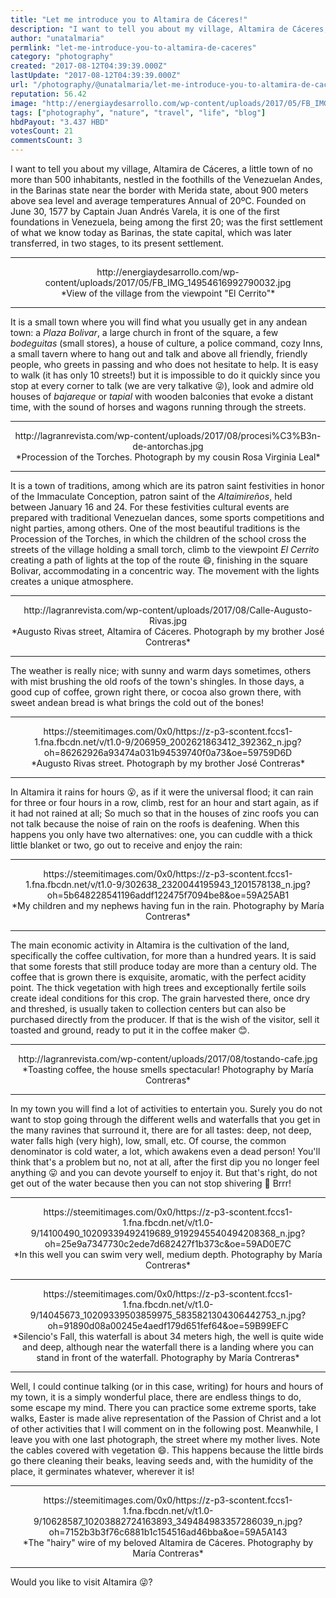 ```yaml
---
title: "Let me introduce you to Altamira de Cáceres!"
description: "I want to tell you about my village, Altamira de Cáceres, a little town of no more than 500 inhabitants, nestled in the foothills of the Venezuelan An..."
author: "unatalmaria"
permlink: "let-me-introduce-you-to-altamira-de-caceres"
category: "photography"
created: "2017-08-12T04:39:39.000Z"
lastUpdate: "2017-08-12T04:39:39.000Z"
url: "/photography/@unatalmaria/let-me-introduce-you-to-altamira-de-caceres"
reputation: 56.42
image: "http://energiaydesarrollo.com/wp-content/uploads/2017/05/FB_IMG_14954616992790032.jpg"
tags: ["photography", "nature", "travel", "life", "blog"]
hbdPayout: "3.437 HBD"
votesCount: 21
commentsCount: 3
---
```


I want to tell you about my village, Altamira de Cáceres, a little town of no more than 500 inhabitants, nestled in the foothills of the Venezuelan Andes, in the Barinas state near the border with Merida state, about 900 meters above sea level and average temperatures Annual of 20ºC. Founded on June 30, 1577 by Captain Juan Andrés Varela, it is one of the first foundations in Venezuela, being among the first 20; was the first settlement of what we know today as Barinas, the state capital, which was later transferred, in two stages, to its present settlement.

<hr>

<center>http://energiaydesarrollo.com/wp-content/uploads/2017/05/FB_IMG_14954616992790032.jpg</center>
<center>*View of the village from the viewpoint "El Cerrito"*</center>

<hr>

It is a small town where you will find what you usually get in any andean town: a *Plaza Bolivar*, a large church in front of the square, a few *bodeguitas* (small stores), a house of culture, a police command, cozy Inns, a small tavern where to hang out and talk and above all friendly, friendly people, who greets in passing and who does not hesitate to help.
It is easy to walk (it has only 10 streets!) but it is impossible to do it quickly since you stop at every corner to talk (we are very talkative 😜), look and admire old houses of *bajareque* or *tapial* with wooden balconies that evoke a distant time, with the sound of horses and wagons running through the streets.

<hr>

<center>http://lagranrevista.com/wp-content/uploads/2017/08/procesi%C3%B3n-de-antorchas.jpg</center>
<center>*Procession of the Torches. Photograph by my cousin Rosa Virginia Leal*</center>

<hr>

It is a town of traditions, among which are its patron saint festivities in honor of the Immaculate Conception, patron saint of the *Altaimireños*, held between January 16 and 24. For these festivities cultural events are prepared with traditional Venezuelan dances, some sports competitions and night parties, among others. One of the most beautiful traditions is the Procession of the Torches, in which the children of the school cross the streets of the village holding a small torch, climb to the viewpoint *El Cerrito* creating a path of lights at the top of the route 😄, finishing in the square Bolivar, accommodating in a concentric way. The movement with the lights creates a unique atmosphere.

<hr>

<center>http://lagranrevista.com/wp-content/uploads/2017/08/Calle-Augusto-Rivas.jpg</center>
<center>*Augusto Rivas street, Altamira of Cáceres. Photograph by my brother José Contreras*</center>

<hr>

The weather is really nice; with sunny and warm days sometimes, others with mist brushing the old roofs of the town's shingles. In those days, a good cup of coffee, grown right there, or cocoa also grown there, with sweet andean bread is what brings the cold out of the bones!

<hr>

<center>https://steemitimages.com/0x0/https://z-p3-scontent.fccs1-1.fna.fbcdn.net/v/t1.0-9/206959_2002621863412_392362_n.jpg?oh=86262926a93474a031b94539740f0a73&oe=59759D6D</center>
<center>*Augusto Rivas street. Photograph by my brother José Contreras*</center>

<hr>

In Altamira it rains for hours 😮, as if it were the universal flood; it can rain for three or four hours in a row, climb, rest for an hour and start again, as if it had not rained at all; So much so that in the houses of zinc roofs you can not talk because the noise of rain on the roofs is deafening. When this happens you only have two alternatives: one, you can cuddle with a thick little blanket or two, go out to receive and enjoy the rain:

<hr>

<center>https://steemitimages.com/0x0/https://z-p3-scontent.fccs1-1.fna.fbcdn.net/v/t1.0-9/302638_2320044195943_1201578138_n.jpg?oh=5b648228541196addf122475f7094be8&oe=59A25AB1</center>
<center>*My children and my nephews having fun in the rain. Photography by María Contreras*</center>

<hr>

The main economic activity in Altamira is the cultivation of the land, specifically the coffee cultivation, for more than a hundred years. It is said that some forests that still produce today are more than a century old. The coffee that is grown there is exquisite, aromatic, with the perfect acidity point. The thick vegetation with high trees and exceptionally fertile soils create ideal conditions for this crop. The grain harvested there, once dry and threshed, is usually taken to collection centers but can also be purchased directly from the producer. If that is the wish of the visitor, sell it toasted and ground, ready to put it in the coffee maker 😊.

<hr>

<center>http://lagranrevista.com/wp-content/uploads/2017/08/tostando-cafe.jpg</center>
<center>*Toasting coffee, the house smells spectacular! Photography by María Contreras*</center>

<hr>

In my town you will find a lot of activities to entertain you. Surely you do not want to stop going through the different wells and waterfalls that you get in the many ravines that surround it, there are for all tastes: deep, not deep, water falls high (very high), low, small, etc. Of course, the common denominator is cold water, a lot, which awakens even a dead person! You'll think that's a problem but no, not at all, after the first dip you no longer feel anything 😛 and you can devote yourself to enjoy it. But that's right, do not get out of the water because then you can not stop shivering 😬 Brrr!

<hr>

<center>https://steemitimages.com/0x0/https://z-p3-scontent.fccs1-1.fna.fbcdn.net/v/t1.0-9/14100490_10209339492419689_9192945540494208368_n.jpg?oh=25e9a7347730c2ede7d682427f1b373c&oe=59AD0E7C</center>
<center>*In this well you can swim very well, medium depth. Photography by María Contreras*</center>

<hr>

<center>https://steemitimages.com/0x0/https://z-p3-scontent.fccs1-1.fna.fbcdn.net/v/t1.0-9/14045673_10209339503859975_5835821304306442753_n.jpg?oh=91890d08a00245e4aedf179d651fef64&oe=59B99EFC</center>
<center>*Silencio's Fall, this waterfall is about 34 meters high, the well is quite wide and deep, although near the waterfall there is a landing where you can stand in front of the waterfall. Photography by María Contreras*</center>
<hr>

Well, I could continue talking (or in this case, writing) for hours and hours of my town, it is a simply wonderful place, there are endless things to do, some escape my mind. There you can practice some extreme sports, take walks, Easter is made alive representation of the Passion of Christ and a lot of other activities that I will comment on in the following post. Meanwhile, I leave you with one last photograph, the street where my mother lives. Note the cables covered with vegetation 😄. This happens because the little birds go there cleaning their beaks, leaving seeds and, with the humidity of the place, it germinates whatever, wherever it is!

<hr>

<center>https://steemitimages.com/0x0/https://z-p3-scontent.fccs1-1.fna.fbcdn.net/v/t1.0-9/10628587_10203882724163893_349484983357286039_n.jpg?oh=7152b3b3f76c6881b1c154516ad46bba&oe=59A5A143</center>
<center>*The "hairy" wire of my beloved Altamira de Cáceres. Photography by María Contreras*</center>

<hr>

Would you like to visit Altamira 😜?